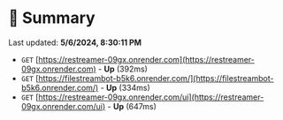 # 📖 Summary
Last updated: **5/6/2024, 8:30:11 PM**

- `GET` [https://restreamer-09gx.onrender.com](https://restreamer-09gx.onrender.com) - **Up** (392ms)
- `GET` [https://filestreambot-b5k6.onrender.com/](https://filestreambot-b5k6.onrender.com/) - **Up** (334ms)
- `GET` [https://restreamer-09gx.onrender.com/ui](https://restreamer-09gx.onrender.com/ui) - **Up** (647ms)
